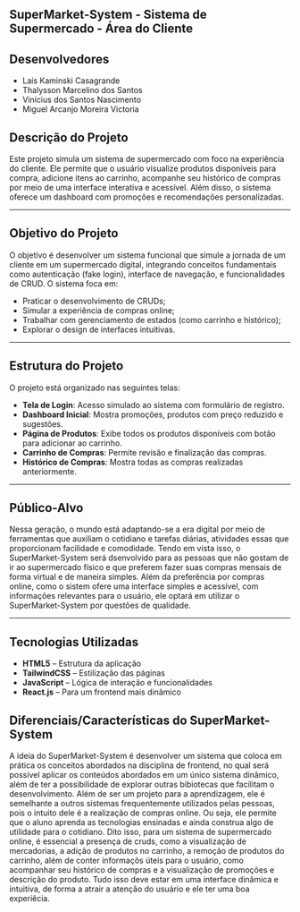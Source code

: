 ##  SuperMarket-System - Sistema de Supermercado - Área do Cliente

## Desenvolvedores
- Laís Kaminski Casagrande
- Thalysson Marcelino dos Santos
- Vinícius dos Santos Nascimento
- Miguel Arcanjo Moreira Victoria

##  Descrição do Projeto

Este projeto simula um sistema de supermercado com foco na experiência do cliente. Ele permite que o usuário visualize produtos disponíveis para compra, adicione itens ao carrinho, acompanhe seu histórico de compras por meio de uma interface interativa e acessível. Além disso, o sistema oferece um dashboard com promoções e recomendações personalizadas.

---

##  Objetivo do Projeto

O objetivo é desenvolver um sistema funcional que simule a jornada de um cliente em um supermercado digital, integrando conceitos fundamentais como autenticação (fake login), interface de navegação, e funcionalidades de CRUD. O sistema foca em:

- Praticar o desenvolvimento de CRUDs;
- Simular a experiência de compras online;
- Trabalhar com gerenciamento de estados (como carrinho e histórico);
- Explorar o design de interfaces intuitivas.

---

##  Estrutura do Projeto

O projeto está organizado nas seguintes telas:

- **Tela de Login**: Acesso simulado ao sistema com formulário de registro.
- **Dashboard Inicial**: Mostra promoções, produtos com preço reduzido e sugestões.
- **Página de Produtos**: Exibe todos os produtos disponíveis com botão para adicionar ao carrinho.
- **Carrinho de Compras**: Permite revisão e finalização das compras.
- **Histórico de Compras**: Mostra todas as compras realizadas anteriormente.

---

##  Público-Alvo

Nessa geração, o mundo está adaptando-se a era digital por meio de ferramentas que auxiliam o cotidiano e tarefas diárias, atividades essas que proporcionam facilidade e comodidade. Tendo em vista isso, o SuperMarket-System será dsenvolvido para as pessoas que não gostam de ir ao supermercado físico e que preferem fazer suas compras mensais de forma virtual e de maneira simples. Além da preferência por compras online, como o sistem ofere uma interface simples e acessível, com informações relevantes para o usuário, ele optará em utilizar o SuperMarket-System por questões de qualidade.

---

##  Tecnologias Utilizadas

- **HTML5** – Estrutura da aplicação
- **TailwindCSS** – Estilização das páginas
- **JavaScript** – Lógica de interação e funcionalidades
- **React.js** – Para um frontend mais dinâmico

##  Diferenciais/Características do SuperMarket-System

A ideia do SuperMarket-System é desenvolver um sistema que coloca em prática os conceitos abordados na disciplina de frontend, no qual será possível aplicar os conteúdos abordados em um único sistema dinâmico, além de ter a possibilidade de explorar outras bibiotecas que facilitam o desenvolvimento. Além de ser um projeto para a aprendizagem, ele é semelhante a outros sistemas frequentemente utilizados pelas pessoas, pois o intuito dele é a realização de compras online. Ou seja, ele permite que o aluno aprenda as tecnologias ensinadas e ainda construa algo de utilidade para o cotidiano. Dito isso, para um sistema de supermercado online, é essencial a presença de cruds, como a visualização de mercadorias, a adição de produtos no carrinho, a remoção de produtos do carrinho, além de conter informaçõs úteis para o usuário, como acompanhar seu histórico de compras e a visualização de promoções e descrição do produto. Tudo isso deve estar em uma interface dinâmica e intuitiva, de forma a atrair a atenção do usuário e ele ter uma boa experiêcia.



